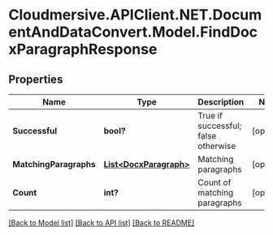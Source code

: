 # Cloudmersive.APIClient.NET.DocumentAndDataConvert.Model.FindDocxParagraphResponse
## Properties

Name | Type | Description | Notes
------------ | ------------- | ------------- | -------------
**Successful** | **bool?** | True if successful; false otherwise | [optional] 
**MatchingParagraphs** | [**List&lt;DocxParagraph&gt;**](DocxParagraph.md) | Matching paragraphs | [optional] 
**Count** | **int?** | Count of matching paragraphs | [optional] 

[[Back to Model list]](../README.md#documentation-for-models) [[Back to API list]](../README.md#documentation-for-api-endpoints) [[Back to README]](../README.md)

